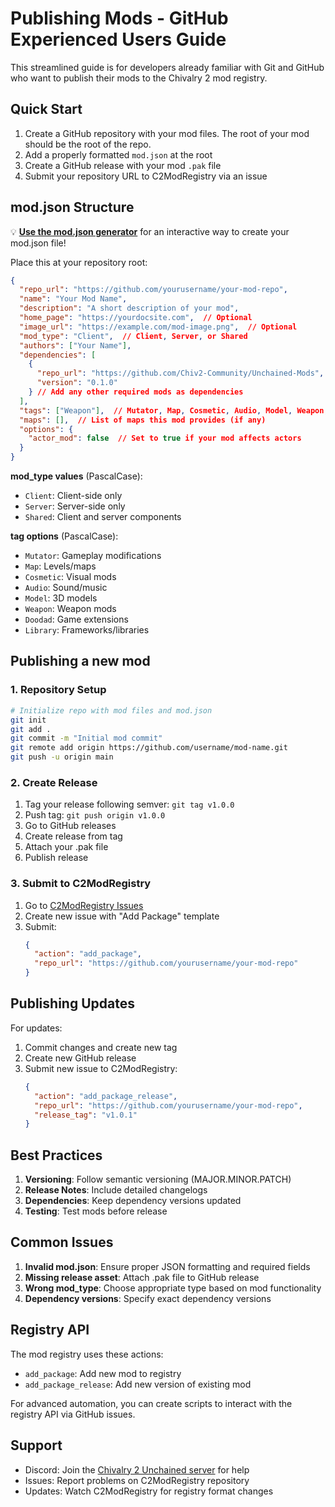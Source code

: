 # Publishing Mods - GitHub Experienced Users Guide

This streamlined guide is for developers already familiar with Git and GitHub who want to publish their mods to the Chivalry 2 mod registry.

## Quick Start

1. Create a GitHub repository with your mod files. The root of your mod should be the root of the repo.
2. Add a properly formatted `mod.json` at the root
3. Create a GitHub release with your mod `.pak` file
4. Submit your repository URL to C2ModRegistry via an issue

## mod.json Structure

💡 **[Use the mod.json generator](../../mod-json-generator.md)** for an interactive way to create your mod.json file!

Place this at your repository root:

```json
{
  "repo_url": "https://github.com/yourusername/your-mod-repo",
  "name": "Your Mod Name",
  "description": "A short description of your mod",
  "home_page": "https://yourdocsite.com",  // Optional
  "image_url": "https://example.com/mod-image.png",  // Optional
  "mod_type": "Client",  // Client, Server, or Shared
  "authors": ["Your Name"],
  "dependencies": [
    {
      "repo_url": "https://github.com/Chiv2-Community/Unchained-Mods",
      "version": "0.1.0"  
    } // Add any other required mods as dependencies
  ],
  "tags": ["Weapon"],  // Mutator, Map, Cosmetic, Audio, Model, Weapon, Doodad, Library
  "maps": [],  // List of maps this mod provides (if any)
  "options": {
    "actor_mod": false  // Set to true if your mod affects actors
  }
}
```

**mod_type values** (PascalCase):
- `Client`: Client-side only
- `Server`: Server-side only
- `Shared`: Client and server components

**tag options** (PascalCase):
- `Mutator`: Gameplay modifications
- `Map`: Levels/maps
- `Cosmetic`: Visual mods
- `Audio`: Sound/music
- `Model`: 3D models
- `Weapon`: Weapon mods
- `Doodad`: Game extensions
- `Library`: Frameworks/libraries

## Publishing a new mod 

### 1. Repository Setup

```bash
# Initialize repo with mod files and mod.json
git init
git add .
git commit -m "Initial mod commit"
git remote add origin https://github.com/username/mod-name.git
git push -u origin main
```

### 2. Create Release

1. Tag your release following semver: `git tag v1.0.0`
2. Push tag: `git push origin v1.0.0`
3. Go to GitHub releases
4. Create release from tag
5. Attach your .pak file
6. Publish release

### 3. Submit to C2ModRegistry

1. Go to [C2ModRegistry Issues](https://github.com/Chiv2-Community/C2ModRegistry/issues)
2. Create new issue with "Add Package" template
3. Submit:
   ```json
   {
     "action": "add_package",
     "repo_url": "https://github.com/yourusername/your-mod-repo"
   }
   ```

## Publishing Updates

For updates:
1. Commit changes and create new tag
2. Create new GitHub release
3. Submit new issue to C2ModRegistry:
   ```json
   {
     "action": "add_package_release",
     "repo_url": "https://github.com/yourusername/your-mod-repo",
     "release_tag": "v1.0.1"
   }
   ```

## Best Practices

1. **Versioning**: Follow semantic versioning (MAJOR.MINOR.PATCH)
2. **Release Notes**: Include detailed changelogs
3. **Dependencies**: Keep dependency versions updated
4. **Testing**: Test mods before release

## Common Issues

1. **Invalid mod.json**: Ensure proper JSON formatting and required fields
2. **Missing release asset**: Attach .pak file to GitHub release
3. **Wrong mod_type**: Choose appropriate type based on mod functionality
4. **Dependency versions**: Specify exact dependency versions

## Registry API

The mod registry uses these actions:
- `add_package`: Add new mod to registry
- `add_package_release`: Add new version of existing mod

For advanced automation, you can create scripts to interact with the registry API via GitHub issues.

## Support
- Discord: Join the [Chivalry 2 Unchained server](https://discord.gg/chiv2unchained) for help
- Issues: Report problems on C2ModRegistry repository
- Updates: Watch C2ModRegistry for registry format changes